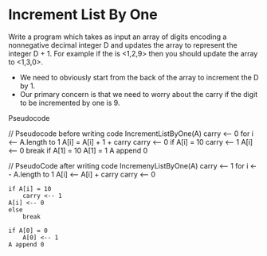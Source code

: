 # Increment List By One

Write a program which takes as input an array of digits encoding a nonnegative decimal integer D and updates the array to represent the integer D + 1.
For example if the is <1,2,9> then you should update the array to <1,3,0>.

- We need to obviously start from the back of the array to increment the D by 1.
- Our primary concern is that we need to worry about the carry if the digit to be incremented by one is 9.

Pseudocode

// Pseudocode before writing code
IncrementListByOne(A)
    carry <-- 0
    for i <-- A.length to 1
        A[i] = A[i] + 1 + carry
	carry <-- 0
	if A[i] = 10
	    carry <-- 1
	    A[i] <-- 0
	break
    if A[1] = 10
       A[1] = 1
       A append 0

// PseudoCode after writing code
IncremenyListByOne(A)
    carry <-- 1
    for i <-- A.length to 1
    A[i] <-- A[i] + carry
    carry <-- 0
    
    if A[i] = 10
        carry <-- 1
	A[i] <-- 0
    else
        break

    if A[0] = 0
        A[0] <-- 1
	A append 0